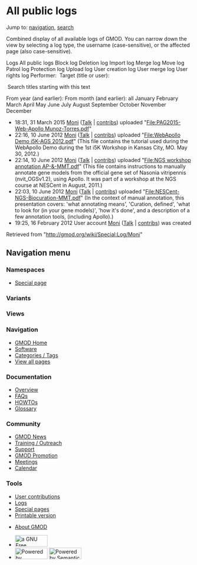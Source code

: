 <div id="mw-page-base" class="noprint">

</div>

<div id="mw-head-base" class="noprint">

</div>

<div id="content" class="mw-body" role="main">

<span id="top"></span>

<div id="mw-js-message" style="display:none;">

</div>



# <span dir="auto">All public logs</span>

<div id="bodyContent">

<div id="contentSub">

</div>

<div id="jump-to-nav" class="mw-jump">

Jump to: [navigation](#mw-navigation), [search](#p-search)

</div>

<div id="mw-content-text">

Combined display of all available logs of GMOD. You can narrow down the
view by selecting a log type, the username (case-sensitive), or the
affected page (also case-sensitive).

Logs All public logs Block log Deletion log Import log Merge log Move
log Patrol log Protection log Upload log User creation log User merge
log User rights log <span style="white-space: nowrap">Performer: </span>
<span style="white-space: nowrap">Target (title or user): </span>

 Search titles starting with this text

From year (and earlier): From month (and earlier): all January February
March April May June July August September October November December

- 18:31, 31 March 2015
  <a href="/wiki/User:Moni" class="mw-userlink" title="User:Moni">Moni</a>
  <span class="mw-usertoollinks">(<a
  href="/mediawiki/index.php?title=User_talk:Moni&amp;action=edit&amp;redlink=1"
  class="new" title="User talk:Moni (page does not exist)">Talk</a> \|
  [contribs](/wiki/Special:Contributions/Moni "Special:Contributions/Moni"))</span>
  uploaded "[File:PAG2015-Web-Apollo
  Munoz-Torres.pdf](/wiki/File:PAG2015-Web-Apollo_Munoz-Torres.pdf "File:PAG2015-Web-Apollo Munoz-Torres.pdf")"
- 22:16, 10 June 2012
  <a href="/wiki/User:Moni" class="mw-userlink" title="User:Moni">Moni</a>
  <span class="mw-usertoollinks">(<a
  href="/mediawiki/index.php?title=User_talk:Moni&amp;action=edit&amp;redlink=1"
  class="new" title="User talk:Moni (page does not exist)">Talk</a> \|
  [contribs](/wiki/Special:Contributions/Moni "Special:Contributions/Moni"))</span>
  uploaded "[File:WebApollo Demo i5K-AGS
  2012.pdf](/wiki/File:WebApollo_Demo_i5K-AGS_2012.pdf "File:WebApollo Demo i5K-AGS 2012.pdf")"
  <span class="comment">(This file contains the tutorial used during the
  WebApollo Demo during the 1st i5K Workshop in Kansas City, MO. May 30,
  2012.)</span>
- 22:14, 10 June 2012
  <a href="/wiki/User:Moni" class="mw-userlink" title="User:Moni">Moni</a>
  <span class="mw-usertoollinks">(<a
  href="/mediawiki/index.php?title=User_talk:Moni&amp;action=edit&amp;redlink=1"
  class="new" title="User talk:Moni (page does not exist)">Talk</a> \|
  [contribs](/wiki/Special:Contributions/Moni "Special:Contributions/Moni"))</span>
  uploaded "[File:NGS workshop annotation
  AP-&-MMT.pdf](/wiki/File:NGS_workshop_annotation_AP-%26-MMT.pdf "File:NGS workshop annotation AP-&-MMT.pdf")"
  <span class="comment">(This file contains instructions to manually
  annotate gene models from the official gene set of Nasonia vitripennis
  (nvit_OGSv1.2), using Apollo. It was part of a workshop at the NGS
  course at NESCent in August, 2011.)</span>
- 22:03, 10 June 2012
  <a href="/wiki/User:Moni" class="mw-userlink" title="User:Moni">Moni</a>
  <span class="mw-usertoollinks">(<a
  href="/mediawiki/index.php?title=User_talk:Moni&amp;action=edit&amp;redlink=1"
  class="new" title="User talk:Moni (page does not exist)">Talk</a> \|
  [contribs](/wiki/Special:Contributions/Moni "Special:Contributions/Moni"))</span>
  uploaded
  "[File:NESCent-NGS-Biocuration-MMT.pdf](/wiki/File:NESCent-NGS-Biocuration-MMT.pdf "File:NESCent-NGS-Biocuration-MMT.pdf")"
  <span class="comment">(In the context of manual annotation, this
  presentation covers: 'what annotating means', 'Curation, defined',
  'what to look for (in your gene models)', 'how it's done', and a
  description of a few annotation tools, (including Apollo).)</span>
- 19:25, 16 February 2012 User account
  <a href="/wiki/User:Moni" class="mw-userlink" title="User:Moni">Moni</a>
  <span class="mw-usertoollinks">(<a
  href="/mediawiki/index.php?title=User_talk:Moni&amp;action=edit&amp;redlink=1"
  class="new" title="User talk:Moni (page does not exist)">Talk</a> \|
  [contribs](/wiki/Special:Contributions/Moni "Special:Contributions/Moni"))</span>
  was created

</div>

<div class="printfooter">

Retrieved from "<http://gmod.org/wiki/Special:Log/Moni>"

</div>

<div id="catlinks" class="catlinks catlinks-allhidden">

</div>

<div class="visualClear">

</div>

</div>

</div>

<div id="mw-navigation">

## Navigation menu

<div id="mw-head">



<div id="left-navigation">

<div id="p-namespaces" class="vectorTabs" role="navigation"
aria-labelledby="p-namespaces-label">

### Namespaces

- <span id="ca-nstab-special">[Special
  page](/wiki/Special:Log/Moni "This is a special page, you cannot edit the page itself")</span>

</div>

<div id="p-variants" class="vectorMenu emptyPortlet" role="navigation"
aria-labelledby="p-variants-label">

### 

### Variants[](#)

<div class="menu">

</div>

</div>

</div>

<div id="right-navigation">

<div id="p-views" class="vectorTabs emptyPortlet" role="navigation"
aria-labelledby="p-views-label">

### Views

</div>



</div>



</div>

</div>

</div>

<div id="mw-panel">

<div id="p-logo" role="banner">

<a href="/wiki/Main_Page"
style="background-image: url(http://gmod.org/images/GMOD-cogs.png);"
title="Visit the main page"></a>

</div>

<div id="p-Navigation" class="portal" role="navigation"
aria-labelledby="p-Navigation-label">

### Navigation

<div class="body">

- <span id="n-GMOD-Home">[GMOD Home](/wiki/Main_Page)</span>
- <span id="n-Software">[Software](/wiki/GMOD_Components)</span>
- <span id="n-Categories-.2F-Tags">[Categories /
  Tags](/wiki/Categories)</span>
- <span id="n-View-all-pages">[View all
  pages](/wiki/Special:AllPages)</span>

</div>

</div>

<div id="p-Documentation" class="portal" role="navigation"
aria-labelledby="p-Documentation-label">

### Documentation

<div class="body">

- <span id="n-Overview">[Overview](/wiki/Overview)</span>
- <span id="n-FAQs">[FAQs](/wiki/Category:FAQ)</span>
- <span id="n-HOWTOs">[HOWTOs](/wiki/Category:HOWTO)</span>
- <span id="n-Glossary">[Glossary](/wiki/Glossary)</span>

</div>

</div>

<div id="p-Community" class="portal" role="navigation"
aria-labelledby="p-Community-label">

### Community

<div class="body">

- <span id="n-GMOD-News">[GMOD News](/wiki/GMOD_News)</span>
- <span id="n-Training-.2F-Outreach">[Training /
  Outreach](/wiki/Training_and_Outreach)</span>
- <span id="n-Support">[Support](/wiki/Support)</span>
- <span id="n-GMOD-Promotion">[GMOD
  Promotion](/wiki/GMOD_Promotion)</span>
- <span id="n-Meetings">[Meetings](/wiki/Meetings)</span>
- <span id="n-Calendar">[Calendar](/wiki/Calendar)</span>

</div>

</div>

<div id="p-tb" class="portal" role="navigation"
aria-labelledby="p-tb-label">

### Tools

<div class="body">

- <span id="t-contributions">[User
  contributions](/wiki/Special:Contributions/Moni "A list of contributions of this user")</span>
- <span id="t-log">[Logs](/wiki/Special:Log/Moni)</span>
- <span id="t-specialpages"><a href="/wiki/Special:SpecialPages" accesskey="q"
  title="A list of all special pages [q]">Special pages</a></span>
- <span id="t-print"><a href="/mediawiki/index.php?title=Special:Log/Moni&amp;printable=yes"
  rel="alternate" accesskey="p"
  title="Printable version of this page [p]">Printable version</a></span>

</div>

</div>

</div>

</div>

<div id="footer" role="contentinfo">

- <span id="footer-places-about">[About
  GMOD](/wiki/GMOD:About "GMOD:About")</span>

<!-- -->

- <span id="footer-copyrightico">[<img src="http://www.gnu.org/graphics/gfdl-logo-small.png" width="88"
  height="31" alt="a GNU Free Documentation License" />](http://www.gnu.org/licenses/fdl-1.3.html)</span>
- <span id="footer-poweredbyico">[<img src="/mediawiki/skins/common/images/poweredby_mediawiki_88x31.png"
  width="88" height="31" alt="Powered by MediaWiki" />](//www.mediawiki.org/)
  [<img
  src="/mediawiki/extensions/SemanticMediaWiki/includes/../resources/images/smw_button.png"
  width="88" height="31" alt="Powered by Semantic MediaWiki" />](https://www.semantic-mediawiki.org/wiki/Semantic_MediaWiki)</span>

<div style="clear:both">

</div>

</div>
